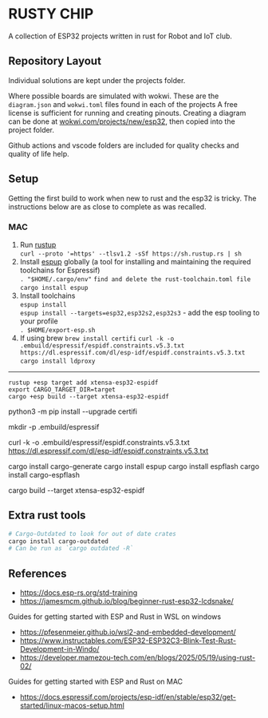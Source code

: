 # RUSTY CHIP

A collection of ESP32 projects written in rust for Robot and IoT club.

## Repository Layout

Individual solutions are kept under the projects folder.

Where possible boards are simulated with wokwi.
These are the `diagram.json` and `wokwi.toml` files found in each of the projects
A free license is sufficient for running and creating pinouts.
Creating a diagram can be done at [wokwi.com/projects/new/esp32](https://wokwi.com/projects/new/esp32), then copied into the project folder.

Github actions and vscode folders are included for quality checks and quality of life help.

## Setup

Getting the first build to work when new to rust and the esp32 is tricky.
The instructions below are as close to complete as was recalled.

### MAC

1. Run [rustup](https://rustup.rs/) \
   `curl --proto '=https' --tlsv1.2 -sSf https://sh.rustup.rs | sh`
1. Install [espup](https://github.com/esp-rs/espup) globally (a tool for installing and maintaining the required toolchains for Espressif) \
   `. "$HOME/.cargo/env"`
   `find and delete the rust-toolchain.toml file`
   `cargo install espup`
1. Install toolchains \
   `espup install` \
   `espup install --targets=esp32,esp32s2,esp32s3` - add the esp tooling to your profile \
    `. $HOME/export-esp.sh`
1. If using brew
   `brew install certifi`
   `curl -k -o .embuild/espressif/espidf.constraints.v5.3.txt https://dl.espressif.com/dl/esp-idf/espidf.constraints.v5.3.txt`
   `cargo install ldproxy`

---

`rustup +esp target add xtensa-esp32-espidf` \
`export CARGO_TARGET_DIR=target` \
`cargo +esp build --target xtensa-esp32-espidf`



python3 -m pip install --upgrade certifi

mkdir -p .embuild/espressif

curl -k -o .embuild/espressif/espidf.constraints.v5.3.txt https://dl.espressif.com/dl/esp-idf/espidf.constraints.v5.3.txt

cargo install cargo-generate
cargo install espup
cargo install espflash
cargo install cargo-espflash

cargo build --target xtensa-esp32-espidf

## Extra rust tools

```sh
# Cargo-Outdated to look for out of date crates
cargo install cargo-outdated
# Can be run as `cargo outdated -R`
```

## References

- https://docs.esp-rs.org/std-training
- https://jamesmcm.github.io/blog/beginner-rust-esp32-lcdsnake/

Guides for getting started with ESP and Rust in WSL on windows

- https://pfesenmeier.github.io/wsl2-and-embedded-development/
- https://www.instructables.com/ESP32-ESP32C3-Blink-Test-Rust-Development-in-Windo/
- https://developer.mamezou-tech.com/en/blogs/2025/05/19/using-rust-02/

Guides for getting started with ESP and Rust on MAC

- https://docs.espressif.com/projects/esp-idf/en/stable/esp32/get-started/linux-macos-setup.html